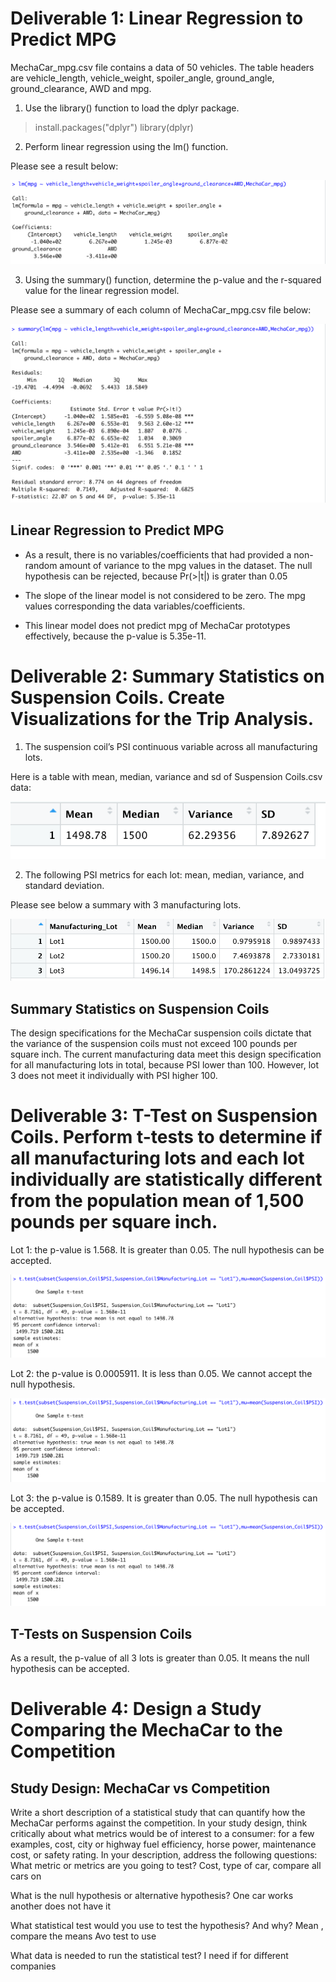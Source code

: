 
# Deliverable 1: Linear Regression to Predict MPG

MechaCar_mpg.csv file contains a data of 50 vehicles.  The table headers are vehicle_length, vehicle_weight, spoiler_angle, ground_angle, ground_clearance, AWD and mpg.   

1. Use the library() function to load the dplyr package.

> install.packages("dplyr")
>library(dplyr)

2. Perform linear regression using the lm() function. 

Please see a result below:

![linear_regression](linear_regression.png)

3. Using the summary() function, determine the p-value and the r-squared value for the linear regression model.

Please see a summary of each column of MechaCar_mpg.csv file below:

![summary](summary.png)

## Linear Regression to Predict MPG

- As a result, there is no variables/coefficients that had provided a non-random amount of variance to the mpg values in the dataset. The null hypothesis can be rejected, because Pr(>|t|) is grater than 0.05

- The slope of the linear model is not considered to be zero. The mpg values corresponding the data variables/coefficients.

- This linear model does not predict mpg of MechaCar prototypes effectively, because the p-value is 5.35e-11.


# Deliverable 2: Summary Statistics on Suspension Coils. Create Visualizations for the Trip Analysis.

1. The suspension coil’s PSI continuous variable across all manufacturing lots.

Here is a table with mean, median, variance and sd of Suspension Coils.csv data:

![Total_summary](Total_summary.png)

2. The following PSI metrics for each lot: mean, median, variance, and standard deviation.

Please see below a summary with 3 manufacturing lots. 

![Lot_summary](Lot_summary.png)

## Summary Statistics on Suspension Coils

The design specifications for the MechaCar suspension coils dictate that the variance of the suspension coils must not exceed 100 pounds per square inch. The current manufacturing data meet this design specification for all manufacturing lots in total, because PSI lower than 100. However, lot 3 does not meet it individually with PSI higher 100. 

# Deliverable 3: T-Test on Suspension Coils. Perform t-tests to determine if all manufacturing lots and each lot individually are statistically different from the population mean of 1,500 pounds per square inch.

Lot 1: the p-value is 1.568. It is greater than 0.05. The null hypothesis can be accepted. 

![Lot_1](Lot_1.png)

Lot 2: the p-value is 0.0005911. It is less than 0.05. We cannot accept the null hypothesis.

![Lot_1](Lot_1.png)

Lot 3: the p-value is 0.1589. It is greater than 0.05. The null hypothesis can be accepted. 

![Lot_1](Lot_1.png)


## T-Tests on Suspension Coils

As a result, the p-value of all 3 lots is greater than 0.05. It means the null hypothesis can be accepted.


# Deliverable 4: Design a Study Comparing the MechaCar to the Competition

## Study Design: MechaCar vs Competition

Write a short description of a statistical study that can quantify how the MechaCar performs against the competition. In your study design, think critically about what metrics would be of interest to a consumer: for a few examples, cost, city or highway fuel efficiency, horse power, maintenance cost, or safety rating.
In your description, address the following questions:
What metric or metrics are you going to test? Cost, type of car, compare all cars on 

What is the null hypothesis or alternative hypothesis? One car works another does not have it 

What statistical test would you use to test the hypothesis? And why?  Mean , compare the means 
Avo test to use


What data is needed to run the statistical test? I need if for different companies 

